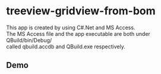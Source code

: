 # treeview-gridview-from-bom
This app is created by using C#.Net and MS Access.  
The MS Access file and the app executable are both under QBuild/bin/Debug/  
called qbuild.accdb and QBuild.exe respectively.
## Demo
